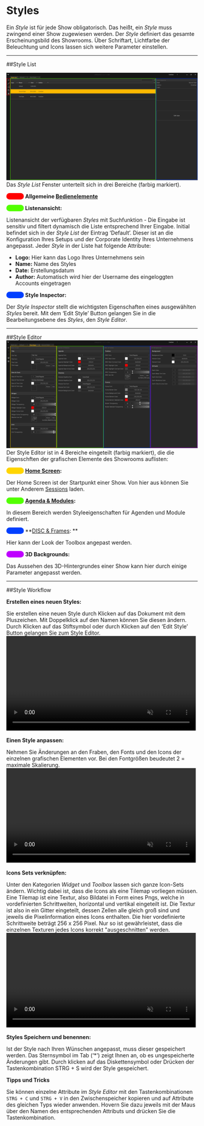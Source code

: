# Styles 

Ein *Style* ist für jede Show obligatorisch. Das heißt, ein *Style* muss zwingend einer Show zugewiesen werden. Der *Style* definiert das gesamte Erscheinungsbild des Showrooms. Über Schriftart, Lichtfarbe der Beleuchtung und Icons lassen sich weitere Parameter einstellen.  
***

##Style List  

![Placeholder](img/Manager/StyleList-Highlighted.PNG) 
Das *Style List* Fenster unterteilt sich in drei Bereiche (farbig markiert).

<span style="color: #FF0000; background: #FF0000; border-radius: 100px">&#9711</span> **Allgemeine [Bedienelemente](005_bedienelemente.md)**

<span style="color: #53FF00; background: #53FF00; border-radius: 100px">&#9711</span> **Listenansicht:** 

Listenansicht der verfügbaren *Styles* mit Suchfunktion - Die Eingabe ist sensitiv und filtert dynamisch die Liste entsprechend Ihrer Eingabe. 
Initial befindet sich in der *Style List* der Eintrag ‘Default’. Dieser ist an die Konfiguration Ihres Setups und der Corporate Identity Ihres Unternehmens angepasst. Jeder *Style* in der Liste hat folgende Attribute:
<ul>
<li><b>Logo:</b> Hier kann das Logo Ihres Unternehmens sein</li>
<li><b>Name:</b> Name des Styles</li>
<li><b>Date:</b> Erstellungsdatum</li>
<li><b>Author:</b> Automatisch wird hier der Username des eingeloggten Accounts eingetragen </li>
</ul>

<span style="color: #0040FF; background: #0040FF; border-radius: 100px">&#9711</span> **Style Inspector:** 

Der *Style Inspector* stellt die wichtigsten Eigenschaften eines ausgewählten *Styles* bereit. Mit dem ‘Edit Style’ Button gelangen Sie in die Bearbeitungsebene des *Styles*, den *Style Editor*.
<!---
Die *Style List* ist in mehrere Spalten unterteilt. Jede Spalte repräsentiert dabei eine allgemeine Eigenschaft des *Styles*. *Styles* können durch Klicken auf die jeweilige Eigenschaft in der Kopfzeile der Liste sortiert werden. 

 

1.    **Logo** - Logo eines *Styles*.

 

2.    **Name** - Name des *Styles*. Durch Doppelklick kann dieser geändert werden. 

 

3.    **Date** - Beim Erstellen eines *Styles* wird automatisch das aktuelle Datum vergeben. Das hilft die *Styles* nach Datum zu sortieren und wiederzufinden. 

 

4.    **Author** - Automatisch wird hier der Username des eingeloggten Accounts eingetragen.
-->
 


***
##Style Editor
![StyleEditor](img/Manager/StyleEditor-Highlighted.PNG)
Der Style Editor ist in 4 Bereiche eingeteilt (farbig markiert), die die Eigenschften der grafischen Elemente des Showrooms auflisten:

<span style="color: #FFD500; background: #FFD500; border-radius: 100px">&#9711</span> **[Home Screen](055_homescreen.md):** 

Der Home Screen ist der Startpunkt einer Show. Von hier aus können Sie unter Anderem [Sessions](006_sessions.md) laden.

<span style="color: #53FF00; background: #53FF00; border-radius: 100px">&#9711</span> **[Agenda & Modules](056_agenda.md):**

In diesem Bereich werden Styleeigenschaften für Agenden und Module definiert. 

<span style="color: #0040FF; background: #0040FF; border-radius: 100px">&#9711</span> **[DISC & Frames](057_disc.md): **

Hier kann der Look der Toolbox angepast werden. 

<span style="color: #BF00FF; background: #BF00FF; border-radius: 100px">&#9711</span> **3D Backgrounds:** 

Das Aussehen des 3D-Hintergrundes einer Show kann hier durch einige Parameter angepasst werden.

***
##Style Workflow

**Erstellen eines neuen Styles:**  

Sie erstellen eine neuen Style durch Klicken auf das Dokument mit dem Pluszeichen. Mit Doppelklick auf den Namen können Sie diesen ändern. Durch Klicken auf das Stiftsymbol oder durch Klicken auf den ‘Edit Style’ Button gelangen Sie zum Style Editor.
<video width="99%" height="" autoplay loop muted markdown="1">
    <source src="img/Manager/Gifs/CreateStyle.webm" type="video/webm" markdown="1">
</video>

**Einen Style anpassen:** 

Nehmen Sie Änderungen an den Fraben, den Fonts und den Icons der einzelnen grafischen Elementen vor. Bei den Fontgrößen beudeutet 2 = maximale Skalierung.
<video width="99%" height="" autoplay loop muted markdown="1">
    <source src="img/Manager/Gifs/ModifyStyle.webm" type="video/webm" markdown="1">
</video>

**Icons Sets verknüpfen:** 

Unter den Kategorien *Widget* und *Toolbox* lassen sich ganze Icon-Sets ändern.
Wichtig dabei ist, dass die Icons als eine Tilemap vorliegen müssen. Eine Tilemap ist eine Textur, also Bildatei in Form eines Pngs, welche in vordefinierten Schrittweiten, horizontal und vertikal eingeteilt ist. Die Textur ist also in ein Gitter eingeteilt, dessen Zellen alle gleich groß sind und jeweils die Pixelinformation eines Icons enthalten. Die hier vordefinierte Schrittweite beträgt 256 x 256 Pixel. Nur so ist gewährleistet, dass die einzelnen Texturen jedes Icons korrekt "ausgeschnitten" werden. 
<video width="99%" height="" autoplay loop muted markdown="1">
    <source src="img/Manager/Gifs/ModifyIconSetStyle.webm" type="video/webm" markdown="1">
</video>

**Styles Speichern und benennen:** 

Ist der Style nach Ihren Wünschen angepasst, muss dieser gespeichert werden. Das Sternsymbol im Tab (‘*’) zeigt Ihnen an, ob es ungespeicherte Änderungen gibt. Durch klicken auf das Diskettensymbol oder Drücken der Tastenkombination STRG + S wird der Style gespeichert.

**Tipps und Tricks**

Sie können einzelne Attribute im *Style Editor* mit den Tastenkombinationen `STRG + C` und `STRG + V` in den Zwischenspeicher kopieren und auf Attribute des gleichen Typs wieder anwenden. Hovern Sie dazu jeweils mit der Maus über den Namen des entsprechenden Attributs und drücken Sie die Tastenkombination.